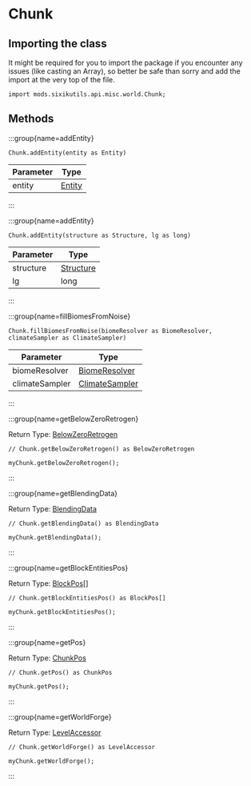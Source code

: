 # Chunk

## Importing the class

It might be required for you to import the package if you encounter any issues (like casting an Array), so better be safe than sorry and add the import at the very top of the file.
```zenscript
import mods.sixikutils.api.misc.world.Chunk;
```


## Methods

:::group{name=addEntity}

```zenscript
Chunk.addEntity(entity as Entity)
```

| Parameter |                         Type                         |
|-----------|------------------------------------------------------|
| entity    | [Entity](/mods/sixikutils/utils/entity/ExpandEntity) |


:::

:::group{name=addEntity}

```zenscript
Chunk.addEntity(structure as Structure, lg as long)
```

| Parameter |                        Type                         |
|-----------|-----------------------------------------------------|
| structure | [Structure](/mods/sixikutils/utils/world/Structure) |
| lg        | long                                                |


:::

:::group{name=fillBiomesFromNoise}

```zenscript
Chunk.fillBiomesFromNoise(biomeResolver as BiomeResolver, climateSampler as ClimateSampler)
```

|   Parameter    |                             Type                              |
|----------------|---------------------------------------------------------------|
| biomeResolver  | [BiomeResolver](/mods/sixikutils/utils/world/BiomeResolver)   |
| climateSampler | [ClimateSampler](/mods/sixikutils/utils/world/ClimateSampler) |


:::

:::group{name=getBelowZeroRetrogen}

Return Type: [BelowZeroRetrogen](/mods/sixikutils/utils/world/BelowZeroRetrogen)

```zenscript
// Chunk.getBelowZeroRetrogen() as BelowZeroRetrogen

myChunk.getBelowZeroRetrogen();
```

:::

:::group{name=getBlendingData}

Return Type: [BlendingData](/mods/sixikutils/utils/world/BlendingData)

```zenscript
// Chunk.getBlendingData() as BlendingData

myChunk.getBlendingData();
```

:::

:::group{name=getBlockEntitiesPos}

Return Type: [BlockPos](/vanilla/api/util/math/BlockPos)[]

```zenscript
// Chunk.getBlockEntitiesPos() as BlockPos[]

myChunk.getBlockEntitiesPos();
```

:::

:::group{name=getPos}

Return Type: [ChunkPos](/mods/sixikutils/utils/world/ChunkPos)

```zenscript
// Chunk.getPos() as ChunkPos

myChunk.getPos();
```

:::

:::group{name=getWorldForge}

Return Type: [LevelAccessor](/mods/sixikutils/utils/world/LevelAccessor)

```zenscript
// Chunk.getWorldForge() as LevelAccessor

myChunk.getWorldForge();
```

:::


